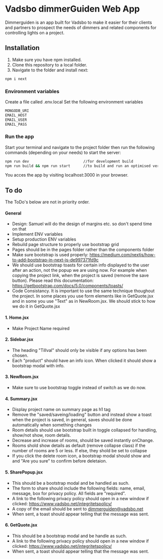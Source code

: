 # Vadsbo dimmerGuiden Web App
Dimmerguiden is an app built for Vadsbo to make it easier for their clients and partners to prospect the needs of dimmers and related components for controlling lights on a project.

## Installation
1. Make sure you have npm installed.
2. Clone this repository to a local folder.
3. Navigate to the folder and install next:
```bash
npm i next
```

### Environment variables

Create a file called .env.local
Set the following environment variables
```bash
MONGODB_URI
EMAIL_HOST
EMAIL_USER
EMAIL_PASS
```

### Run the app
Start your terminal and navigate to the project folder then run the following commands (depending on your needs) to start the server:
```bash
npm run dev                         //for development build
npm run build && npm run start      //to build and run an optimised version.
```

You acces the app by visiting localhost:3000 in your browser.

## To do
The ToDo's below are not in priority order.

#### General
- Design: Samuel will do the design of margins etc. so don't spend time on that
- Implement ENV variables
- Setup production ENV variables
- Rebuild page structure to properly use bootstrap grid
- Pages should be in the pages folder rather than the components folder
- Make sure bootstrap is used properly: https://medium.com/nextjs/how-to-add-bootstrap-in-next-js-de997371fd9c
- We should use bootstrap toasts for certain info displayed to the user after an action, not the popup we are using now. For example when copying the project link, when the project is saved (remove the save button). Please read this documentation: https://getbootstrap.com/docs/5.0/components/toasts/
- Code Consistancy. It is important to use the same technique thoughout the project. In some places you use form elements like in GetQuote.jsx and in some you use "Text" as in NewRoom.jsx. We should stick to how we do it in GetQuote.jsx

#### 1. Home.jsx
- Make Project Name required

#### 2. Sidebar.jsx
- The heading "Tillval" should only be visible if any options has been chosen.
- Each "product" should have an info icon. When clicked it should show a bootstrap modal with info. 

#### 3. NewRoom.jsx
- Make sure to use bootstrap toggle instead of switch as we do now.

#### 4. Summary.jsx
- Display project name on summary page as h1 tag
- Remove the "saved/saveing/loading" button and instead show a toast when the project is saved, in general, saves should be done automatically when something changes
- Room details should use bootstrap built in toggle collapsed for handling, show/not show, room details.
- Decrease and increase of rooms, should be saved instantly onChange.
- Rooms shold show details as default (remove collapse class) if the number of rooms are 5 or less. If else, they shold be set to collapse
- If you click the delete room icon, a bootstrap modal should show and and "Are you sure" to confirm before deletaion.

#### 5. SharePopup.jsx
- This should be a bootstrap modal and be handled as such.
- The form to share should include the following fields: name, email, message, box for privacy policy. All fields are "required".
- A link to the following privacy policy should open in a new window if clicked: https://www.vadsbo.net/integritetspolicy/
- A copy of the email should be sent to dimmerguiden@vadsbo.net
- When sent, a toast should appear telling that the message was sent.

#### 6. GetQuote.jsx
- This should be a bootstrap modal and be handle as such.
- A link to the following privacy policy should open in a new window if clicked: https://www.vadsbo.net/integritetspolicy/
- When sent, a toast should appear telling that the message was sent.